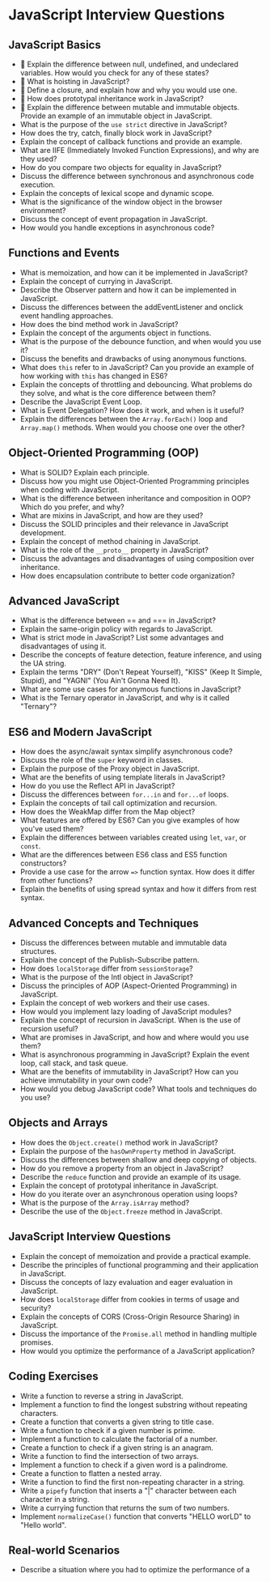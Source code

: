 # JavaScript Interview Questions

## JavaScript Basics

- 🚧 Explain the difference between null, undefined, and undeclared variables. How would you check for any of these states?
- 🚧 What is hoisting in JavaScript?
- 🚧 Define a closure, and explain how and why you would use one.
- 🚧 How does prototypal inheritance work in JavaScript?
- 🚧 Explain the difference between mutable and immutable objects. Provide an example of an immutable object in JavaScript.
- What is the purpose of the `use strict` directive in JavaScript?
- How does the try, catch, finally block work in JavaScript?
- Explain the concept of callback functions and provide an example.
- What are IIFE (Immediately Invoked Function Expressions), and why are they used?
- How do you compare two objects for equality in JavaScript?
- Discuss the difference between synchronous and asynchronous code execution.
- Explain the concepts of lexical scope and dynamic scope.
- What is the significance of the window object in the browser environment?
- Discuss the concept of event propagation in JavaScript.
- How would you handle exceptions in asynchronous code?

## Functions and Events

- What is memoization, and how can it be implemented in JavaScript?
- Explain the concept of currying in JavaScript.
- Describe the Observer pattern and how it can be implemented in JavaScript.
- Discuss the differences between the addEventListener and onclick event handling approaches.
- How does the bind method work in JavaScript?
- Explain the concept of the arguments object in functions.
- What is the purpose of the debounce function, and when would you use it?
- Discuss the benefits and drawbacks of using anonymous functions.
- What does `this` refer to in JavaScript? Can you provide an example of how working with `this` has changed in ES6?
- Explain the concepts of throttling and debouncing. What problems do they solve, and what is the core difference between them?
- Describe the JavaScript Event Loop.
- What is Event Delegation? How does it work, and when is it useful?
- Explain the differences between the `Array.forEach()` loop and `Array.map()` methods. When would you choose one over the other?

## Object-Oriented Programming (OOP)

- What is SOLID? Explain each principle.
- Discuss how you might use Object-Oriented Programming principles when coding with JavaScript.
- What is the difference between inheritance and composition in OOP? Which do you prefer, and why?
- What are mixins in JavaScript, and how are they used?
- Discuss the SOLID principles and their relevance in JavaScript development.
- Explain the concept of method chaining in JavaScript.
- What is the role of the `__proto__` property in JavaScript?
- Discuss the advantages and disadvantages of using composition over inheritance.
- How does encapsulation contribute to better code organization?

## Advanced JavaScript

- What is the difference between == and === in JavaScript?
- Explain the same-origin policy with regards to JavaScript.
- What is strict mode in JavaScript? List some advantages and disadvantages of using it.
- Describe the concepts of feature detection, feature inference, and using the UA string.
- Explain the terms "DRY" (Don't Repeat Yourself), "KISS" (Keep It Simple, Stupid), and "YAGNI" (You Ain't Gonna Need It).
- What are some use cases for anonymous functions in JavaScript?
- What is the Ternary operator in JavaScript, and why is it called "Ternary"?

## ES6 and Modern JavaScript

- How does the async/await syntax simplify asynchronous code?
- Discuss the role of the `super` keyword in classes.
- Explain the purpose of the Proxy object in JavaScript.
- What are the benefits of using template literals in JavaScript?
- How do you use the Reflect API in JavaScript?
- Discuss the differences between `for...in` and `for...of` loops.
- Explain the concepts of tail call optimization and recursion.
- How does the WeakMap differ from the Map object?
- What features are offered by ES6? Can you give examples of how you've used them?
- Explain the differences between variables created using `let`, `var`, or `const`.
- What are the differences between ES6 class and ES5 function constructors?
- Provide a use case for the arrow `=>` function syntax. How does it differ from other functions?
- Explain the benefits of using spread syntax and how it differs from rest syntax.

## Advanced Concepts and Techniques

- Discuss the differences between mutable and immutable data structures.
- Explain the concept of the Publish-Subscribe pattern.
- How does `localStorage` differ from `sessionStorage`?
- What is the purpose of the Intl object in JavaScript?
- Discuss the principles of AOP (Aspect-Oriented Programming) in JavaScript.
- Explain the concept of web workers and their use cases.
- How would you implement lazy loading of JavaScript modules?
- Explain the concept of recursion in JavaScript. When is the use of recursion useful?
- What are promises in JavaScript, and how and where would you use them?
- What is asynchronous programming in JavaScript? Explain the event loop, call stack, and task queue.
- What are the benefits of immutability in JavaScript? How can you achieve immutability in your own code?
- How would you debug JavaScript code? What tools and techniques do you use?

## Objects and Arrays

- How does the `Object.create()` method work in JavaScript?
- Explain the purpose of the `hasOwnProperty` method in JavaScript.
- Discuss the differences between shallow and deep copying of objects.
- How do you remove a property from an object in JavaScript?
- Describe the `reduce` function and provide an example of its usage.
- Explain the concept of prototypal inheritance in JavaScript.
- How do you iterate over an asynchronous operation using loops?
- What is the purpose of the `Array.isArray` method?
- Describe the use of the `Object.freeze` method in JavaScript.

## JavaScript Interview Questions

- Explain the concept of memoization and provide a practical example.
- Describe the principles of functional programming and their application in JavaScript.
- Discuss the concepts of lazy evaluation and eager evaluation in JavaScript.
- How does `localStorage` differ from cookies in terms of usage and security?
- Explain the concepts of CORS (Cross-Origin Resource Sharing) in JavaScript.
- Discuss the importance of the `Promise.all` method in handling multiple promises.
- How would you optimize the performance of a JavaScript application?

## Coding Exercises

- Write a function to reverse a string in JavaScript.
- Implement a function to find the longest substring without repeating characters.
- Create a function that converts a given string to title case.
- Write a function to check if a given number is prime.
- Implement a function to calculate the factorial of a number.
- Create a function to check if a given string is an anagram.
- Write a function to find the intersection of two arrays.
- Implement a function to check if a given word is a palindrome.
- Create a function to flatten a nested array.
- Write a function to find the first non-repeating character in a string.
- Write a `pipefy` function that inserts a "|" character between each character in a string.
- Write a currying function that returns the sum of two numbers.
- Implement `normalizeCase()` function that converts "HELLO worLD" to "Hello world".

## Real-world Scenarios

- Describe a situation where you had to optimize the performance of a
